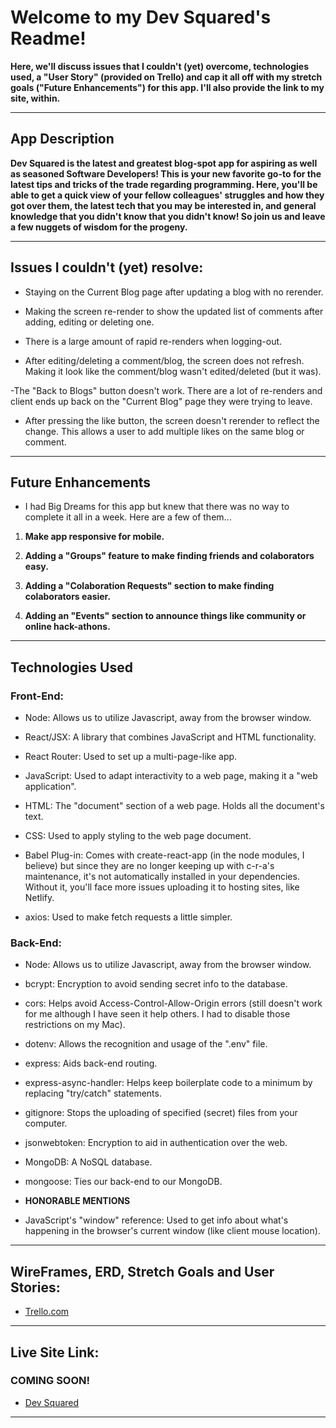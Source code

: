 # Welcome to my Dev Squared's Readme!
**Here, we'll discuss issues that I couldn't (yet) overcome, technologies used, a "User Story" (provided on Trello) and cap it all off with my stretch goals ("Future Enhancements") for this app. I'll also provide the link to my site, within.**

---

## App Description
**Dev Squared is the latest and greatest blog-spot app for aspiring as well as seasoned Software Developers! This is your new favorite go-to for the latest tips and tricks of the trade regarding programming. Here, you'll be able to get a quick view of your fellow colleagues' struggles and how they got over them, the latest tech that you may be interested in, and general knowledge that you didn't know that you didn't know! So join us and leave a few nuggets of wisdom for the progeny.**

---

## Issues I couldn't (yet) resolve:

- Staying on the Current Blog page after updating a blog with no rerender.

- Making the screen re-render to show the updated list of comments after adding, editing or deleting one.

- There is a large amount of rapid re-renders when logging-out.

- After editing/deleting a comment/blog, the screen does not refresh. Making it look like the comment/blog wasn't edited/deleted (but it was).

-The "Back to Blogs" button doesn't work. There are a lot of re-renders and client ends up back on the "Current Blog" page they were trying to leave.

- After pressing the like button, the screen doesn't rerender to reflect the change. This allows a user to add multiple likes on the same blog or comment.

---

## Future Enhancements
- I had Big Dreams for this app but knew that there was no way to complete it all in a week. Here are a few of them...

1. **Make app responsive for mobile.**

2. **Adding a "Groups" feature to make finding friends and colaborators easy.**

3. **Adding a "Colaboration Requests" section to make finding colaborators easier.**

4. **Adding an "Events" section to announce things like community or online hack-athons.**

---

## **Technologies Used**
### Front-End:
- Node: Allows us to utilize Javascript, away from the browser window.

- React/JSX: A library that combines JavaScript and HTML functionality.

- React Router: Used to set up a multi-page-like app.

- JavaScript: Used to adapt interactivity to a web page, making it a "web application".

- HTML: The "document" section of a web page. Holds all the document's text.

- CSS: Used to apply styling to the web page document.

- Babel Plug-in: Comes with create-react-app (in the node modules, I believe) but since they are no longer keeping up with c-r-a's maintenance, it's  not automatically installed in your dependencies. Without it, you'll face more issues uploading it to hosting sites, like Netlify.

- axios: Used to make fetch requests a little simpler.

### Back-End:
- Node: Allows us to utilize Javascript, away from the browser window.

- bcrypt: Encryption to avoid sending secret info to the database.

- cors: Helps avoid Access-Control-Allow-Origin errors (still doesn't work for me although I have seen it help others. I had to disable those restrictions on my Mac).

- dotenv: Allows the recognition and usage of the ".env" file.

- express: Aids back-end routing.

- express-async-handler: Helps keep boilerplate code to a minimum by replacing "try/catch" statements.

- gitignore: Stops the uploading of specified (secret) files from your computer.

- jsonwebtoken: Encryption to aid in authentication over the web.

- MongoDB: A NoSQL database.

- mongoose: Ties our back-end to our MongoDB.

- **HONORABLE MENTIONS**
- JavaScript's "window" reference: Used to get info about what's happening in the browser's current window (like client mouse location).

---

## WireFrames, ERD, Stretch Goals and User Stories:
- [Trello.com](https://trello.com/b/HxWEnQnm/blogging-app-project-board)


---

## Live Site Link:
### **COMING SOON!**
- [Dev Squared](https://devsquared.onrender.com)

---
